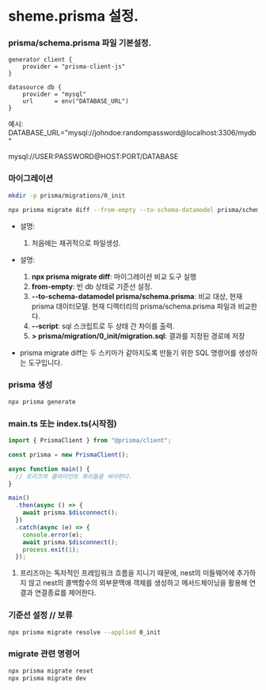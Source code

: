 # sheme.prisma 설정.

### prisma/schema.prisma 파일 기본설정.

```prisma
generator client {
    provider = "prisma-client-js"
}

datasource db {
    provider = "mysql"
    url      = env("DATABASE_URL")
}
```

예시:
DATABASE_URL="mysql://johndoe:randompassword@localhost:3306/mydb"

mysql://USER:PASSWORD@HOST:PORT/DATABASE

### 마이그레이션

```bash
mkdir -p prisma/migrations/0_init

npx prisma migrate diff --from-empty --to-schema-datamodel prisma/schema.prisma --script > prisma/migrations/0_init/migration.sql
```

- 설명:

  1. 처음에는 재귀적으로 파일생성.

- 설명:

  1. **npx prisma migrate diff**: 마이그레이션 비교 도구 실행
  2. **from-empty**: 빈 db 상태로 기준선 설정.
  3. **--to-schema-datamodel prisma/schema.prisma**: 비교 대상, 현재 prisma 데이터모델. 현재 디렉터리의 prisma/schema.prisma 파일과 비교한다.
  4. **--script**: sql 스크립트로 두 상태 간 차이를 출력.
  5. **> prisma/migration/0_init/migration.sql**: 결과를 지정된 경로에 저장

- prisma migrate diff는 두 스키마가 같아지도록 만들기 위한 SQL 명령어를 생성하는 도구입니다.

### prisma 생성

```bash
npx prisma generate
```

### main.ts 또는 index.ts(시작점)

```ts
import { PrismaClient } from "@prisma/client";

const prisma = new PrismaClient();

async function main() {
  // 프리즈마 클라이언트 쿼리들을 써야한다.
}

main()
  .then(async () => {
    await prisma.$disconnect();
  })
  .catch(async (e) => {
    console.error(e);
    await prisma.$disconnect();
    process.exit(1);
  });
```

1. 프리즈마는 독자적인 프레임워크 흐름을 지니기 때문에, nest의 미들웨어에 추가하지 않고 nest의 콜백함수의 외부문맥에 객체를 생성하고 메서드체이닝을 활용해 연결과 연결종료를 제어한다.

### 기준선 설정 // 보류

```bash
npx prisma migrate resolve --applied 0_init
```

### migrate 관련 명령어

```bash
npx prisma migrate reset
npx prisma migrate dev
```
